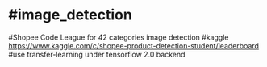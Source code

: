 #image_detection
====
#Shopee Code League for 42 categories image detection
#kaggle https://www.kaggle.com/c/shopee-product-detection-student/leaderboard
#use transfer-learning under tensorflow 2.0 backend
